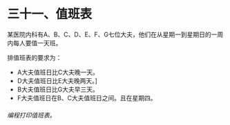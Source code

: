 # 三十一、值班表

某医院内科有A、B、C、D、E、F、G七位大夫，他们在从星期一到星期日的一周内每人要值一天班。

排值班表的要求为：
- A大夫值班日比C大夫晚一天。
- D大夫值班日比E大夫晚两天。]
- B大夫值班日比G大夫早三天。
- F大夫值班日在B、C大夫值班日之间。且在星期四。


###### 编程打印值班表。   

